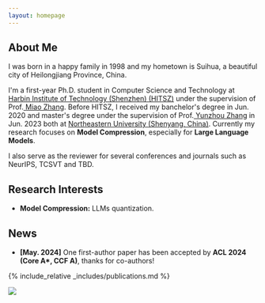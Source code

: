 ```yaml
---
layout: homepage
---
```


## About Me

I was born in a happy family in 1998 and my hometown is Suihua, a beautiful city of Heilongjiang Province, China. 

I'm a first-year Ph.D. student in Computer Science and Technology at <a href="https://www.hitsz.edu.cn/" target="_blank"> Harbin Institute of Technology (Shenzhen) (HITSZ)</a> under the supervision of Prof.<a href="https://miaozhang0525.github.io/" target="_blank"> Miao Zhang</a>. Before HITSZ, I received my banchelor's degree in Jun. 2020 and master's degree under the supervision of Prof.<a href="http://faculty.neu.edu.cn/zhangyunzhou/zh_CN" target="_blank"> Yunzhou Zhang</a> in Jun. 2023 both at <a href="https://neu.edu.cn/" target="_blank"> Northeastern University (Shenyang, China)</a>. Currently my research focuses on **Model Compression**, especially for **Large Language Models**.

I also serve as the reviewer for several conferences and journals such as NeurIPS, TCSVT and TBD.


## Research Interests
- **Model Compression:** LLMs quantization.


## News

- **[May. 2024]** One first-author paper has been accepted by **ACL 2024 (Core A\*, CCF A)**, thanks for co-authors! 

{% include_relative _includes/publications.md %}

<script type="text/javascript" id="clustrmaps" src="//clustrmaps.com/map_v2.js?d=Xw--NZSRKxWKpFNRCzRaFKr6Fsm-HBtnFfzD4TfPWY8&cl=ffffff&w=a"></script>
<a href="https://clustrmaps.com/site/1c06o"  title="Visit tracker"><img src="//www.clustrmaps.com/map_v2.png?d=Xw--NZSRKxWKpFNRCzRaFKr6Fsm-HBtnFfzD4TfPWY8&cl=ffffff" /></a>


